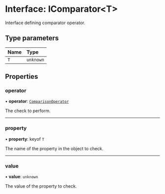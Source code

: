 # Interface: IComparator\<T\>

Interface defining comparator operator.

## Type parameters

| Name | Type      |
| :--- | :-------- |
| `T`  | `unknown` |

## Properties

### operator

• **operator**: [`ComparisonOperator`](../enums/ComparisonOperator.md)

The check to perform.

---

### property

• **property**: keyof `T`

The name of the property in the object to check.

---

### value

• **value**: `unknown`

The value of the property to check.
